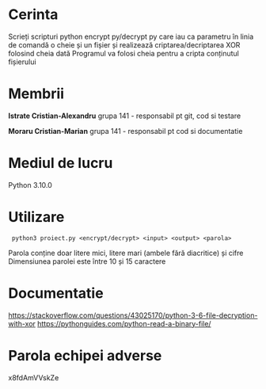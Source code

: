 # Cerinta
Scrieți scripturi python encrypt py/decrypt py care iau ca parametru în linia de comandă o cheie și un
fișier și realizează criptarea/decriptarea XOR folosind cheia dată Programul va folosi cheia pentru a
cripta conținutul fișierului

# Membrii

**Istrate Cristian-Alexandru**  grupa 141   - responsabil pt git, cod si testare

**Moraru Cristian-Marian**      grupa 141   - responsabil pt cod si documentatie


# Mediul de lucru
Python 3.10.0

# Utilizare
```
 python3 proiect.py <encrypt/decrypt> <input> <output> <parola>
```

Parola conține doar litere mici, litere mari (ambele fără diacritice) și cifre Dimensiunea parolei este
între 10 și 15 caractere

# Documentatie
https://stackoverflow.com/questions/43025170/python-3-6-file-decryption-with-xor
https://pythonguides.com/python-read-a-binary-file/


# Parola echipei adverse
x8fdAmVVskZe
